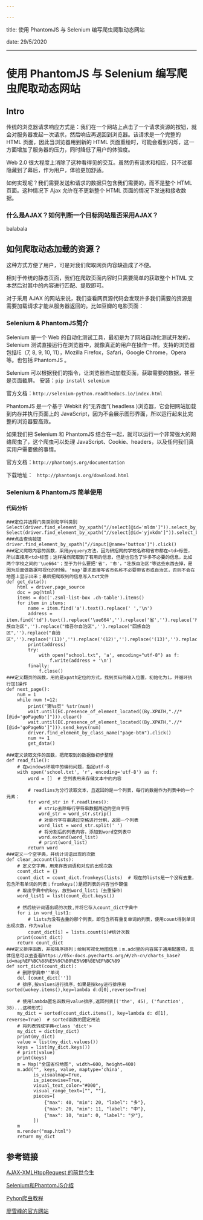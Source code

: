 ```yaml
---

---
```


title: 使用 PhantomJS 与 Selenium 编写爬虫爬取动态网站

date: 29/5/2020

---



# 使用 PhantomJS 与 Selenium 编写爬虫爬取动态网站

## Intro

传统的浏览器请求响应方式是：我们在一个网站上点击了一个请求资源的按钮，就会对服务器发起一次请求，然后响应再返回到浏览器。该请求是一个完整的 HTML 页面，因此当浏览器用到新的 HTML 页面重绘时，可能会看到闪烁，这一方面增加了服务器的压力，同时降低了用户的体验度。

Web 2.0 很大程度上消除了这种看得见的交互。虽然仍有请求和相应，只不过都隐藏到了幕后，作为用户，体验更加舒适。

如何实现呢？我们需要发送和请求的数据只包含我们需要的，而不是整个 HTML 页面。这种情况下 Ajax 允许在不更新整个 HTML 页面的情况下发送和接收数据。

### 什么是AJAX？如何判断一个目标网站是否采用AJAX？

balabala

## 如何爬取动态加载的资源？

这种方式方便了用户，可是对我们爬取网页内容缺造成了不便。

相对于传统的静态页面，我们在爬取页面内容时只需要简单的获取整个 HTML 文本然后对其中的内容进行匹配、提取即可。

对于采用 AJAX 的网站来说，我们查看网页源代码会发现许多我们需要的资源是需要加载请求才能从服务器返回的。比如豆瓣的电影页面：



### Selenium & PhantomJS简介

Selenium 是一个 Web 的自动化测试工具，最初是为了网站自动化测试开发的， Selenium 测试直接运行在浏览器中，就像真正的用户在操作一样。支持的浏览器包括IE（7, 8, 9, 10, 11），Mozilla Firefox，Safari，Google Chrome，Opera等。也包括 PhantomJS 。

Selenium 可以根据我们的指令，让浏览器自动加载页面，获取需要的数据，甚至是页面截屏。
安装：`pip install selenium`

官方文档：`http://selenium-python.readthedocs.io/index.html`

PhantomJS 是一个基于 Webkit 的“无界面”( headless )浏览器，它会把网站加载到内存并执行页面上的 JavaScript，因为不会展示图形界面，所以运行起来比完整的浏览器要高效。

如果我们把 Selenium 和 PhantomJS 结合在一起，就可以运行一个非常强大的网络爬虫了，这个爬虫可以处理 JavaScript、Cookie、headers，以及任何我们真实用户需要做的事情。

官方文档：`http://phantomjs.org/documentation`

下载地址： ` http://phantomjs.org/download.html`

### Selenium & PhantomJS 简单使用
#### 代码分析
```
###定位并选择门类类别和学科类别
Select(driver.find_element_by_xpath("//select[@id='mldm']")).select_by_value('zyxw')
Select(driver.find_element_by_xpath("//select[@id='yjxkdm']")).select_by_value("0854")
###点击查询按钮
driver.find_element_by_xpath("//input[@name='button']").click()
###定义爬取内容的函数，采用pyquery方法，因为研招网的学校名称和省市都在<td>标签，所以直接用<td>标签；这样虽然爬取到了有用的信息，但是也包含了许多不必要的信息，比如两个学校之间的'\ue664'；至于为什么要把'省'，'市'，"壮族自治区"等这些东西去掉，是因为后面做数据可视化的时候，'map'要求直接写省市名称不必要带省市或自治区，否则不会在地图上显示出来；最后把爬取到的信息写入txt文件
def get_data():
    html = driver.page_source
    doc = pq(html)
    items = doc('.zsml-list-box .ch-table').items()
    for item in items:
        name = item.find('a').text().replace(' ','\n')
        address = item.find('td').text().replace('\ue664','').replace('省','').replace('市','').replace("壮族自治区",'').replace("维吾尔自治区",'').replace("回族自治区",'').replace("自治区",'').replace('(11)','').replace('(12)','').replace('(13)','').replace('(14)','').replace('(15)','').replace('(16)','').replace('(17)','').replace('(18)','').replace('(19)','').replace('(20)','').replace('(21)','').replace('(22)','').replace('(23)','').replace('(24)','').replace('(25)','').replace('(26)','').replace('(27)','').replace('(28)','').replace('(29)','').replace('(30)','').replace('(31)','').replace('(32)','').replace('(33)','').replace('(34)','').replace('(35)','').replace('(36)','').replace('(37)','').replace('(38)','').replace('(39)','').replace('(40)','').replace('(41)','').replace('(42)','').replace('(43)','').replace('(44)','').replace('(45)','').replace('(46)','').replace('(47)','').replace('(48)','').replace('(49)','').replace('(50)','').replace('(51)','').replace('(52)','').replace('(53)','').replace('(54)','').replace('(55)','').replace('(56)','').replace('(57)','').replace('(58)','').replace('(59)','').replace('(60)','').replace('(61)','').replace('(62)','').replace('(63)','').replace('(64)','').replace('(65)','')
        print(address)
        try:
            with open("school.txt", 'a', encoding="utf-8") as f:
                f.write(address + '\n')
        finally:
            f.close()
###定义翻页的函数，用的是xpath定位的方式，找到页码的输入位置，初始化为1，并循环执行加1操作            
def next_page():
    num = 1
    while num !=12:
        print("第%s页" %str(num))
        wait.until(EC.presence_of_element_located((By.XPATH,".//*[@id='goPageNo']"))).clear()
        wait.until(EC.presence_of_element_located((By.XPATH,".//*[@id='goPageNo']"))).send_keys(num)
        driver.find_element_by_class_name("page-btn").click()
        num += 1
        get_data()
```

```
###定义读取文件的函数，把爬取到的数据做初步整理
def read_file():
    # 在windows环境中的编码问题，指定utf-8
    with open('school.txt', 'r', encoding='utf-8') as f:
        word = []  # 空列表用来存储文本中的内容

        # readlins为分行读取文本，且返回的是一个列表，每行的数据作为列表中的一个元素：
        for word_str in f.readlines():
            # strip去除每行字符串数据两边的空白字符
            word_str = word_str.strip()
            # 对单行字符串通过空格进行分割，返回一个列表
            word_list = word_str.split(' ')
            # 将分割后的列表内容，添加到word空列表中
            word.extend(word_list)
            # print(word_list)
        return word
###定义一个空字典，并统计词语出现的次数
def clear_account(lists):
    # 定义空字典，用来存放词语和对应的出现次数
    count_dict = {}
    count_dict = count_dict.fromkeys(lists)  # 现在的lists是一个没有去重，包含所有单词的列表；fromkeys()是把列表的内容当作键值
    # 取出字典中的key，放到word_list1（去重操作）
    word_list1 = list(count_dict.keys())

    # 然后统计词语出现的次数,并将它存入count_dict字典中
    for i in word_list1:
        # lists为没有去重的那个列表，即包含所有重复单词的列表，使用count得到单词出现次数，作为value
        count_dict[i] = lists.count(i)#统计次数
    print(count_dict)
    return count_dict
###定义排序函数，并按降序排列；绘制可视化地图信息；m.add里的内容属于通用配置项，具体信息可以去查看https://05x-docs.pyecharts.org/#/zh-cn/charts_base?id=map%EF%BC%88%E5%9C%B0%E5%9B%BE%EF%BC%89
def sort_dict(count_dict):
    # 删除字典中''单词
    del [count_dict['']]
    # 排序,按values进行排序，如果是按key进行排序用sorted(wokey.items(),key=lambda d:d[0],reverse=True)

    # 使用lambda匿名函数用value排序,返回列表[('the', 45), ('function', 38)...这种形式]
    my_dict = sorted(count_dict.items(), key=lambda d: d[1], reverse=True)  # sorted函数的固定用法
    # 将列表转成字典<class 'dict'>
    my_dict = dict(my_dict)
    print(my_dict)
    value = list(my_dict.values())
    keys = list(my_dict.keys())
    # print(value)
    print(keys)
    m = Map("全国省份地图", width=600, height=400)
    m.add("", keys, value, maptype='china',
          is_visualmap=True,
          is_piecewise=True,
          visual_text_color="#000",
          visual_range_text=["", ""],
          pieces=[
              {"max": 40, "min": 20, "label": "多"},
              {"max": 20, "min": 11, "label": "中"},
              {"max": 10, "min": 0, "label": "少"},
          ])
    m
    m.render("map.html")
    return my_dict
```

## 参考链接

[AJAX-XMLHtppRequest 的前世今生](https://blog.csdn.net/J080624/article/details/84171917)

[Selenium和PhantomJS介绍](https://blog.csdn.net/qq_33689414/article/details/78631009)

[Pyhon爬虫教程](https://programmer.group/python-crawler-8-selenium-and-phantomjs-for-dynamic-html-processing.html)

[廖雪峰的官方网站](https://www.liaoxuefeng.com/wiki/1022910821149312/1023022332902400)
